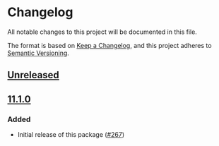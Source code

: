 # Changelog
All notable changes to this project will be documented in this file.

The format is based on [Keep a Changelog](https://keepachangelog.com/en/1.0.0/),
and this project adheres to [Semantic Versioning](https://semver.org/spec/v2.0.0.html).

## [Unreleased]

## [11.1.0]
### Added
- Initial release of this package ([#267](https://github.com/MetaMask/eslint-config/pull/267))

[Unreleased]: https://github.com/MetaMask/eslint-config/compare/v11.1.0...HEAD
[11.1.0]: https://github.com/MetaMask/eslint-config/releases/tag/v11.1.0
